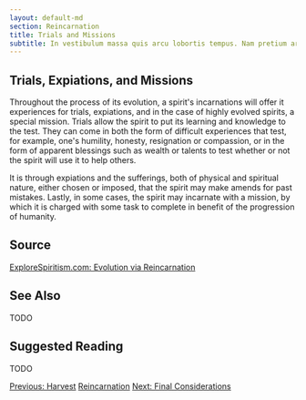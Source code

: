 ```yaml
---
layout: default-md
section: Reincarnation
title: Trials and Missions
subtitle: In vestibulum massa quis arcu lobortis tempus. Nam pretium arcu in odio vulputate luctus.
---
```


## Trials, Expiations, and Missions

Throughout the process of its evolution, a spirit's incarnations will offer it experiences for trials, expiations, and in the case of highly evolved spirits, a special mission. Trials allow the spirit to put its learning and knowledge to the test. They can come in both the form of difficult experiences that test, for example, one's humility, honesty, resignation or compassion, or in the form of apparent blessings such as wealth or talents to test whether or not the spirit will use it to help others. 

It is through expiations and the sufferings, both of physical and spiritual nature, either chosen or imposed, that the spirit may make amends for past mistakes. Lastly, in some cases, the spirit may incarnate with a mission, by which it is charged with some task to complete in benefit of the progression of humanity.
 


## Source
[ExploreSpiritism.com: Evolution via Reincarnation](http://file://www.explorespiritism.com/Philosophy_Reincarnation_Evolution_Natural%20Law.htm)

## See Also
TODO


## Suggested Reading
TODO




<a href="Harvest" class="button">Previous: Harvest</a>
<a href="./" class="button special">Reincarnation</a>
<a href="more" class="button">Next: Final Considerations</a>

